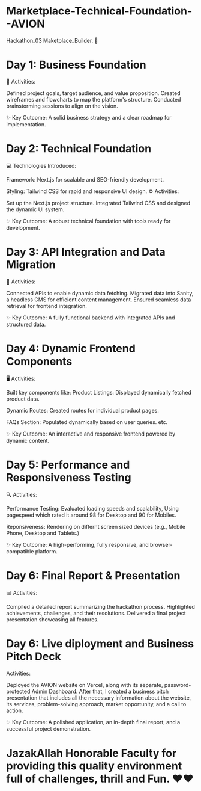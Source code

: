 # Marketplace-Technical-Foundation--AVION
Hackathon_03 Maketplace_Builder. 🙌

# Day 1: Business Foundation
🚀 Activities:

Defined project goals, target audience, and value proposition.
Created wireframes and flowcharts to map the platform's structure.
Conducted brainstorming sessions to align on the vision.

✨ Key Outcome:
A solid business strategy and a clear roadmap for implementation.

# Day 2: Technical Foundation
💻 Technologies Introduced:

Framework: Next.js for scalable and SEO-friendly development.

Styling: Tailwind CSS for rapid and responsive UI design.
⚙️ Activities:

Set up the Next.js project structure.
Integrated Tailwind CSS and designed the dynamic UI system.

✨ Key Outcome:
A robust technical foundation with tools ready for development.

# Day 3: API Integration and Data Migration
🔗 Activities:

Connected APIs to enable dynamic data fetching.
Migrated data into Sanity, a headless CMS for efficient content management.
Ensured seamless data retrieval for frontend integration.

✨ Key Outcome:
A fully functional backend with integrated APIs and structured data.

# Day 4: Dynamic Frontend Components
🖥️ Activities:

Built key components like:
Product Listings: Displayed dynamically fetched product data.

Dynamic Routes: Created routes for individual product pages.

FAQs Section: Populated dynamically based on user queries. etc.

✨ Key Outcome:
An interactive and responsive frontend powered by dynamic content.

# Day 5: Performance and Responsiveness Testing
🔍 Activities:

Performance Testing: Evaluated loading speeds and scalability, Using pagespeed which rated it around 98 for Desktop and 90 for Mobiles.

Reponsiveness: Rendering on differnt screen sized devices (e.g., Mobile Phone, Desktop and Tablets.)

✨ Key Outcome:
A high-performing, fully responsive, and browser-compatible platform.

# Day 6: Final Report & Presentation
📊 Activities:

Compiled a detailed report summarizing the hackathon process.
Highlighted achievements, challenges, and their resolutions.
Delivered a final project presentation showcasing all features.

# Day 6: Live diployment and Business Pitch Deck
Activities:

Deployed the AVION website on Vercel, along with its separate, password-protected Admin Dashboard. After that, I created a business pitch presentation that includes 
all the necessary information about the website, its services, problem-solving approach, market opportunity, and a call to action.

✨ Key Outcome:
A polished application, an in-depth final report, and a successful project demonstration.

# JazakAllah Honorable Faculty for providing this quality environment full of challenges, thrill and Fun. ❤❤
